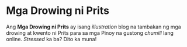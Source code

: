 # Mga Drowing ni Prits

Ang **Mga Drowing ni Prits** ay isang _illustration_ blog na tambakan ng mga drowing at kwento ni Prits para sa mga Pinoy na gustong _chumill_ lang online. _Stressed_ ka ba? Dito ka muna!